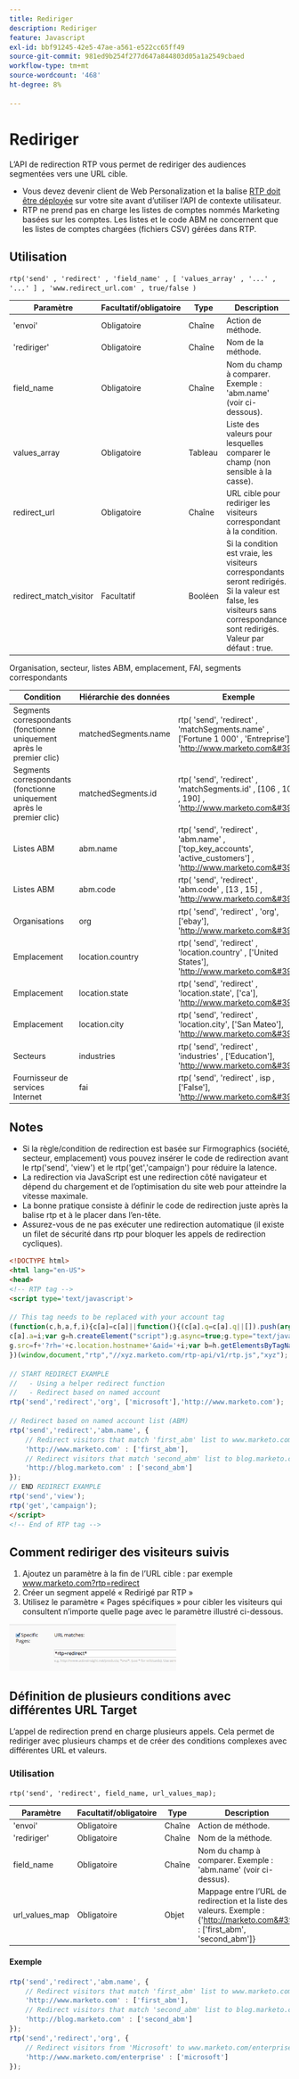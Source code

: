```yaml
---
title: Rediriger
description: Rediriger
feature: Javascript
exl-id: bbf91245-42e5-47ae-a561-e522cc65ff49
source-git-commit: 981ed9b254f277d647a844803d05a1a2549cbaed
workflow-type: tm+mt
source-wordcount: '468'
ht-degree: 8%

---
```


# Rediriger

L’API de redirection RTP vous permet de rediriger des audiences segmentées vers une URL cible.

- Vous devez devenir client de Web Personalization et la balise [RTP doit être déployée](https://experienceleague.adobe.com/fr/docs/marketo/using/product-docs/web-personalization/rtp-tag-implementation/deploy-the-rtp-javascript) sur votre site avant d’utiliser l’API de contexte utilisateur.
- RTP ne prend pas en charge les listes de comptes nommés Marketing basées sur les comptes. Les listes et le code ABM ne concernent que les listes de comptes chargées (fichiers CSV) gérées dans RTP.

## Utilisation

`rtp('send' , 'redirect' , 'field_name' , [ 'values_array' , '...' , '...' ] , 'www.redirect_url.com' , true/false )`

| Paramètre | Facultatif/obligatoire | Type | Description |
|---------------------------|-------------------|---------|-----------------------------|
| &#39;envoi&#39; | Obligatoire | Chaîne | Action de méthode. |
| &#39;rediriger&#39; | Obligatoire | Chaîne | Nom de la méthode. |
| field_name | Obligatoire | Chaîne | Nom du champ à comparer. Exemple : &#39;abm.name&#39; (voir ci-dessous). |
| values_array | Obligatoire | Tableau | Liste des valeurs pour lesquelles comparer le champ (non sensible à la casse). |
| redirect_url | Obligatoire | Chaîne | URL cible pour rediriger les visiteurs correspondant à la condition. |
| redirect_match_visitor | Facultatif | Booléen | Si la condition est vraie, les visiteurs correspondants seront redirigés. Si la valeur est false, les visiteurs sans correspondance sont redirigés. Valeur par défaut : true. |

Organisation, secteur, listes ABM, emplacement, FAI, segments correspondants

| Condition | Hiérarchie des données | Exemple |
|-------------------------------------------------|----------------------|------------------------------------------------------------------------------------------------------------------|
| Segments correspondants (fonctionne uniquement après le premier clic) | matchedSegments.name | rtp( &#39;send&#39;, &#39;redirect&#39; , &#39;matchSegments.name&#39; , [&#39;Fortune 1 000&#39; , &#39;Entreprise&#39;] , &#39;http://www.marketo.com&#39;); |
| Segments correspondants (fonctionne uniquement après le premier clic) | matchedSegments.id | rtp( &#39;send&#39;, &#39;redirect&#39; , &#39;matchSegments.id&#39; , [106 , 107 , 190] , &#39;http://www.marketo.com&#39;); |
| Listes ABM | abm.name | rtp( &#39;send&#39;, &#39;redirect&#39; , &#39;abm.name&#39; , [&#39;top_key_accounts&#39;, &#39;active_customers&#39;] , &#39;http://www.marketo.com&#39;); |
| Listes ABM | abm.code | rtp( &#39;send&#39;, &#39;redirect&#39; , &#39;abm.code&#39; , [13 , 15] , &#39;http://www.marketo.com&#39;); |
| Organisations | org | rtp( &#39;send&#39;, &#39;redirect&#39; , &#39;org&#39;, [&#39;ebay&#39;], &#39;http://www.marketo.com&#39;); |
| Emplacement | location.country | rtp( &#39;send&#39;, &#39;redirect&#39; , &#39;location.country&#39; , [&#39;United States&#39;], &#39;http://www.marketo.com&#39;); |
| Emplacement | location.state | rtp( &#39;send&#39;, &#39;redirect&#39; , &#39;location.state&#39;, [&#39;ca&#39;], &#39;http://www.marketo.com&#39;); |
| Emplacement | location.city | rtp( &#39;send&#39;, &#39;redirect&#39; , &#39;location.city&#39;, [&#39;San Mateo&#39;], &#39;http://www.marketo.com&#39;); |
| Secteurs | industries | rtp( &#39;send&#39;, &#39;redirect&#39; , &#39;industries&#39; , [&#39;Education&#39;], &#39;http://www.marketo.com&#39;); |
| Fournisseur de services Internet | fai | rtp( &#39;send&#39;, &#39;redirect&#39; , isp , [&#39;False&#39;], &#39;http://www.marketo.com&#39;); |


## Notes

- Si la règle/condition de redirection est basée sur Firmographics (société, secteur, emplacement) vous pouvez insérer le code de redirection avant le rtp(&#39;send&#39;, &#39;view&#39;) et le rtp(&#39;get&#39;,&#39;campaign&#39;) pour réduire la latence.
- La redirection via JavaScript est une redirection côté navigateur et dépend du chargement et de l’optimisation du site web pour atteindre la vitesse maximale.
- La bonne pratique consiste à définir le code de redirection juste après la balise rtp et à le placer dans l’en-tête.
- Assurez-vous de ne pas exécuter une redirection automatique (il existe un filet de sécurité dans rtp pour bloquer les appels de redirection cycliques).

```html
<!DOCTYPE html>
<html lang="en-US">
<head>
<!-- RTP tag -->
<script type='text/javascript'>

// This tag needs to be replaced with your account tag
(function(c,h,a,f,i){c[a]=c[a]||function(){(c[a].q=c[a].q||[]).push(arguments)};
c[a].a=i;var g=h.createElement("script");g.async=true;g.type="text/javascript";
g.src=f+'?rh='+c.location.hostname+'&aid='+i;var b=h.getElementsByTagName("script")[0];b.parentNode.insertBefore(g,b);
})(window,document,"rtp","//xyz.marketo.com/rtp-api/v1/rtp.js","xyz");

// START REDIRECT EXAMPLE
//   - Using a helper redirect function
//   - Redirect based on named account
rtp('send','redirect','org', ['microsoft'],'http://www.marketo.com');

// Redirect based on named account list (ABM)
rtp('send','redirect','abm.name', {
    // Redirect visitors that match 'first_abm' list to www.marketo.com
    'http://www.marketo.com' : ['first_abm'],
    // Redirect visitors that match 'second_abm' list to blog.marketo.com
    'http://blog.marketo.com' : ['second_abm']
});
// END REDIRECT EXAMPLE
rtp('send','view');
rtp('get','campaign');
</script>
<!-- End of RTP tag -->
```

## Comment rediriger des visiteurs suivis

1. Ajoutez un paramètre à la fin de l’URL cible : par exemple www.marketo.com?rtp=redirect
1. Créer un segment appelé « Redirigé par RTP »
1. Utilisez le paramètre « Pages spécifiques » pour cibler les visiteurs qui consultent n’importe quelle page avec le paramètre illustré ci-dessous.

![tracking-redirect-vistors](assets/tracking-redirected-vistors.png)

## Définition de plusieurs conditions avec différentes URL Target

L’appel de redirection prend en charge plusieurs appels. Cela permet de rediriger avec plusieurs champs et de créer des conditions complexes avec différentes URL et valeurs.

### Utilisation

`rtp('send', 'redirect', field_name, url_values_map);`

| Paramètre | Facultatif/obligatoire | Type | Description |
|---|---|---|---|
| &#39;envoi&#39; | Obligatoire | Chaîne | Action de méthode. |
| &#39;rediriger&#39; | Obligatoire | Chaîne | Nom de la méthode. |
| field_name | Obligatoire | Chaîne | Nom du champ à comparer. Exemple : &#39;abm.name&#39; (voir ci-dessus). |
| url_values_map | Obligatoire | Objet | Mappage entre l’URL de redirection et la liste des valeurs. Exemple :{&#39;http://marketo.com&#39; : [&#39;first_abm&#39;, &#39;second_abm&#39;]} |


#### Exemple

```javascript
rtp('send','redirect','abm.name', {
    // Redirect visitors that match 'first_abm' list to www.marketo.com
    'http://www.marketo.com' : ['first_abm'],
    // Redirect visitors that match 'second_abm' list to blog.marketo.com
    'http://blog.marketo.com' : ['second_abm']
});
rtp('send','redirect','org', {
    // Redirect visitors from 'Microsoft' to www.marketo.com/enterprise
    'http://www.marketo.com/enterprise' : ['microsoft']
});
```
